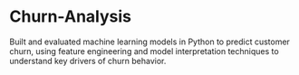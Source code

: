 # Churn-Analysis
Built and evaluated machine learning models in Python to predict customer churn, using feature engineering and model interpretation techniques to understand key drivers of churn behavior.
